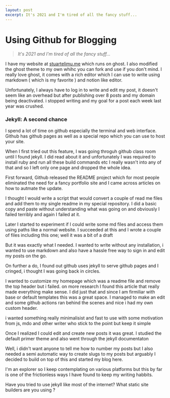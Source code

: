 ```yaml
---
layout: post
excerpt: It's 2021 and I'm tired of all the fancy stuff...
---
```


# Using Github for Blogging

> *It's 2021 and I'm tired of all the fancy stuff...*

I have my website at [stuartelimu.me]() which runs on ghost. I also modified the ghost theme to my own whihc you can fork and use if you don't mind. 
I really love ghost, it comes with a rich editor which I can use to write  using markdown ( which is my favorite ) and notion like editor.

Unfortunately, I always have to log in to write and edit my post, it doesn't seem like an overhead but after publishing over 8 posts and my domain being deactivated. i stopped writing and my goal for a post each week last year was crushed.

### Jekyll: A second chance 

I spend a lot of time on github especially the terminal and web interface. Github has github pages as well as a special repo which you can use to host your site.

When I first tried out this feature, I was going throguh github class room until I found jekyll. I did read about it and unfortunately I was required to install ruby and run all these build commands etc I really wasn't into any of that and so I left only one page and dropped the whole idea.

First forward, Github released the README project which for most people eliminated the need for a fancy portfolio site and I came across articles on how to autmate the update.

I thought I would write a script that would convert a couple of read me files and add them to my single readme in my special repository. I did a basic copy and paste without understanding what was going on and obviously I failed terribly and again I failed at it.

Later I started to experiment if I could write some md files and access them using paths like a normal website. I succeeded at this and I wrote a couple of files including this one; well it was a bit of a draft 

But it was exactly what I needed. I wanted to write without any installation, i wanted to use markdown and also have a hassle free way to sign in and edit my posts on the go.

On further a do, I found out github uses jekyll to serve github pages and I cringed, i thought I was going back in circles. 

I wanted to customize my homepage which was a readme file and remove the top header but i failed. on more research I found this article that really made everything make sense. I did just that and since I am firmiliar with base or default templates this was a great space. I managed to make an edit and some github actions ran behind the scenes and nice i had my own custom header. 

i wanted something really minimalisist and fast to use with some motivation from js, mdo and other writer who stick to the point but keep it simple

Once I realized I could edit and create new posts it was great. I studied the default primer theme and also went through the jekyll documentaton

Well, i didn't want anyone to tell me how to number my posts but I also needed a semi automatic way to create slugs to my posts but arguably I decided to build on top of this and started my blog here.

I'm an explorer so I keep contemplating on various platforms but this by far is one of the frictionless ways I have found to keep my writing habbits.

Have you tried to use jekyll like most of the internet? What static site builders are you using ?
